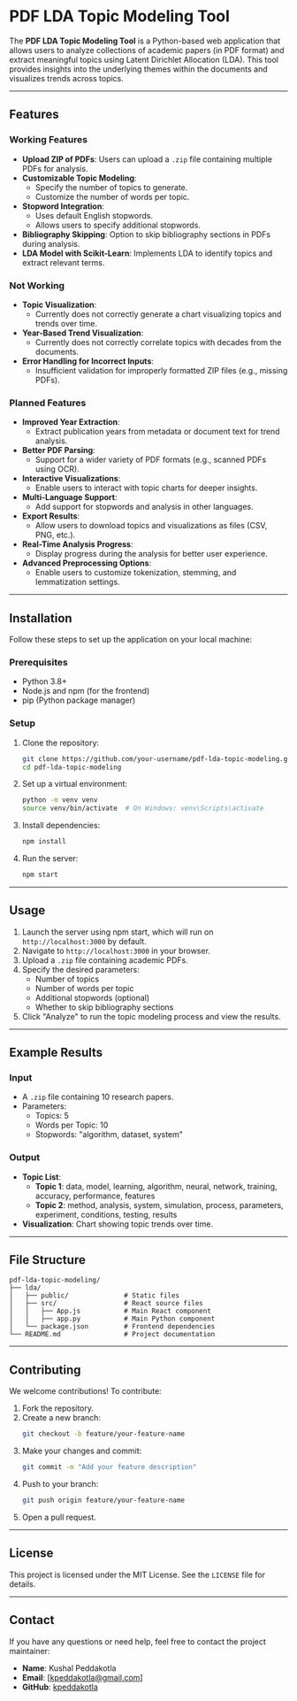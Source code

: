 # PDF LDA Topic Modeling Tool

The **PDF LDA Topic Modeling Tool** is a Python-based web application that allows users to analyze collections of academic papers (in PDF format) and extract meaningful topics using Latent Dirichlet Allocation (LDA). This tool provides insights into the underlying themes within the documents and visualizes trends across topics.

---

## Features

### Working Features
- **Upload ZIP of PDFs**: Users can upload a `.zip` file containing multiple PDFs for analysis.
- **Customizable Topic Modeling**:
  - Specify the number of topics to generate.
  - Customize the number of words per topic.
- **Stopword Integration**:
  - Uses default English stopwords.
  - Allows users to specify additional stopwords.
- **Bibliography Skipping**: Option to skip bibliography sections in PDFs during analysis.
- **LDA Model with Scikit-Learn**: Implements LDA to identify topics and extract relevant terms.

### Not Working
- **Topic Visualization**:
  - Currently does not correctly generate a chart visualizing topics and trends over time.
- **Year-Based Trend Visualization**:
  - Currently does not correctly correlate topics with decades from the documents.
- **Error Handling for Incorrect Inputs**:
  - Insufficient validation for improperly formatted ZIP files (e.g., missing PDFs).

### Planned Features
- **Improved Year Extraction**:
  - Extract publication years from metadata or document text for trend analysis.
- **Better PDF Parsing**:
  - Support for a wider variety of PDF formats (e.g., scanned PDFs using OCR).
- **Interactive Visualizations**:
  - Enable users to interact with topic charts for deeper insights.
- **Multi-Language Support**:
  - Add support for stopwords and analysis in other languages.
- **Export Results**:
  - Allow users to download topics and visualizations as files (CSV, PNG, etc.).
- **Real-Time Analysis Progress**:
  - Display progress during the analysis for better user experience.
- **Advanced Preprocessing Options**:
  - Enable users to customize tokenization, stemming, and lemmatization settings.

---

## Installation

Follow these steps to set up the application on your local machine:

### Prerequisites
- Python 3.8+
- Node.js and npm (for the frontend)
- pip (Python package manager)

### Setup
1. Clone the repository:
   ```bash
   git clone https://github.com/your-username/pdf-lda-topic-modeling.git
   cd pdf-lda-topic-modeling
   ```
2. Set up a virtual environment:
   ```bash
   python -m venv venv
   source venv/bin/activate  # On Windows: venv\Scripts\activate
   ```
3. Install dependencies:
   ```bash
   npm install
   ```
4. Run the  server:
   ```bash
   npm start
   ```

---

## Usage

1. Launch the server using npm start, which will run on `http://localhost:3000` by default.
2. Navigate to `http://localhost:3000` in your browser.
3. Upload a `.zip` file containing academic PDFs.
4. Specify the desired parameters:
   - Number of topics
   - Number of words per topic
   - Additional stopwords (optional)
   - Whether to skip bibliography sections
5. Click "Analyze" to run the topic modeling process and view the results.

---

## Example Results

### Input
- A `.zip` file containing 10 research papers.
- Parameters:
  - Topics: 5
  - Words per Topic: 10
  - Stopwords: "algorithm, dataset, system"

### Output
- **Topic List**:
  - **Topic 1**: data, model, learning, algorithm, neural, network, training, accuracy, performance, features
  - **Topic 2**: method, analysis, system, simulation, process, parameters, experiment, conditions, testing, results
- **Visualization**: Chart showing topic trends over time.

---

## File Structure

```
pdf-lda-topic-modeling/
├── lda/
│   ├── public/              # Static files
│   ├── src/                 # React source files
│   │   ├── App.js           # Main React component
│   │   ├── app.py           # Main Python component
│   └── package.json         # Frontend dependencies
└── README.md                # Project documentation
```

---

## Contributing

We welcome contributions! To contribute:
1. Fork the repository.
2. Create a new branch:
   ```bash
   git checkout -b feature/your-feature-name
   ```
3. Make your changes and commit:
   ```bash
   git commit -m "Add your feature description"
   ```
4. Push to your branch:
   ```bash
   git push origin feature/your-feature-name
   ```
5. Open a pull request.

---

## License

This project is licensed under the MIT License. See the `LICENSE` file for details.

---

## Contact

If you have any questions or need help, feel free to contact the project maintainer:
- **Name**: Kushal Peddakotla
- **Email**: [kpeddakotla@gmail.com]
- **GitHub**: [kpeddakotla](https://github.com/kpeddakotla)
